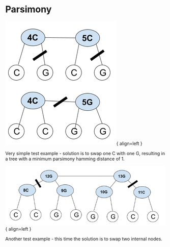 # Parsimony

![Placeholder](assets/LargeParsimonyNNI.png){ align=left }

Very simple test example - solution is to swap one C with one G, 
resulting in a tree with a minimum parsimony hamming distance of 1.

![Placeholder](assets/LargeParsimonyNNItest2.png){ align=left }

Another test example - this time the solution is to swap two internal
nodes.